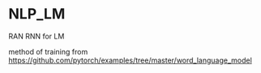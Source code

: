 # NLP_LM
RAN RNN for LM

method of training from https://github.com/pytorch/examples/tree/master/word_language_model
